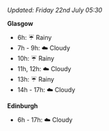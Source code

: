 *Updated: Friday 22nd July 05:30*

**Glasgow**

* 6h: :umbrella: Rainy
* 7h - 9h: :cloud: Cloudy
* 10h: :umbrella: Rainy
* 11h, 12h: :cloud: Cloudy
* 13h: :umbrella: Rainy
* 14h - 17h: :cloud: Cloudy

**Edinburgh**

* 6h - 17h: :cloud: Cloudy
